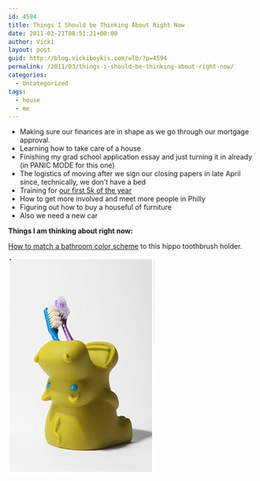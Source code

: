 ```yaml
---
id: 4594
title: Things I Should be Thinking About Right Now
date: 2011-03-21T08:51:21+00:00
author: Vicki
layout: post
guid: http://blog.vickiboykis.com/wlb/?p=4594
permalink: /2011/03/things-i-should-be-thinking-about-right-now/
categories:
  - Uncategorized
tags:
  - house
  - me
---
```

  * Making sure our finances are in shape as we go through our mortgage approval.
  * Learning how to take care of a house
  * Finishing my grad school application essay and just turning it in already (in PANIC MODE for this one)
  * The logistics of moving after we sign our closing papers in late April since, technically, we don&#8217;t have a bed
  * Training for [our first 5k of the year](http://jasgp.org/cherryblossomfestival/index.php/Featured-Events/5K-Run-2010.html)
  * How to get more involved and meet more people in Philly
  * Figuring out how to buy a houseful of furniture
  * Also we need a new car

**Things I am thinking about right now:** 

[How to match a bathroom color scheme](http://www.urbanoutfitters.com/urban/catalog/productdetail.jsp?itemdescription=true&itemCount=80&startValue=1&selectedProductColor=&sortby=&id=19496272&parentid=A_DECORATE&sortProperties=+subCategoryPosition,+product.marketingPriority&navCount=54&navAction=jump&color=&pushId=A_DECORATE&popId=APARTMENT&prepushId=&selectedProductSize=) to this hippo toothbrush holder.

[<img class="aligncenter size-full wp-image-4595" title="hippo" src="https://raw.githubusercontent.com/veekaybee/wlb/gh-pages/assets/images/2011/03/hippo.png" alt="" width="298" height="441" />](https://raw.githubusercontent.com/veekaybee/wlb/gh-pages/assets/images/2011/03/hippo.png)